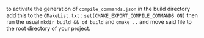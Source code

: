 
to activate the generation of `compile_commands.json` in the build directory add this to the `CMakeList.txt` :
`set(CMAKE_EXPORT_COMPILE_COMMANDS ON)`
then run the usual `mkdir build && cd build` and `cmake ..` and move said file to the root directory of your project.

